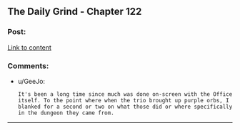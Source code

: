 ## The Daily Grind - Chapter 122

### Post:

[Link to content](https://www.royalroad.com/fiction/15925/the-daily-grind/chapter/588666/chapter-122)

### Comments:

- u/GeeJo:
  ```
  It's been a long time since much was done on-screen with the Office itself. To the point where when the trio brought up purple orbs, I blanked for a second or two on what those did or where specifically in the dungeon they came from.
  ```

---

